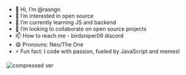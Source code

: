 - 👋 Hi, I’m @rasngn
- 👀 I’m interested in open source 
- 🌱 I’m currently learning JS and backend
- 💞️ I’m looking to collaborate on open source projects
- 📫 How to reach me - birdsniper09 discord
- 😄 Pronouns: Neo/The One
- ⚡ Fun fact: I code with passion, fueled by JavaScript and memes!

<!---
rasngn/rasngn is a ✨ special ✨ repository because its `README.md` (this file) appears on your GitHub profile.
You can click the Preview link to take a look at your changes.
--->



![compressed ver](https://github.com/user-attachments/assets/f8542131-3a39-45af-bf01-ae7a2b05f022)



